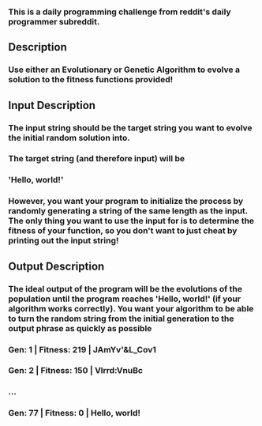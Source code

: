 ### This is a daily programming challenge from reddit's daily programmer subreddit.  

## Description

### Use either an Evolutionary or Genetic Algorithm to evolve a solution to the fitness functions provided!

## Input Description

### The input string should be the target string you want to evolve the initial random solution into.
### The target string (and therefore input) will be
### 'Hello, world!'
### However, you want your program to initialize the process by randomly generating a string of the same length as the input. The only thing you want to use the input for is to determine the fitness of your function, so you don't want to just cheat by printing out the input string!

## Output Description

### The ideal output of the program will be the evolutions of the population until the program reaches 'Hello, world!' (if your algorithm works correctly). You want your algorithm to be able to turn the random string from the initial generation to the output phrase as quickly as possible

### Gen: 1  | Fitness: 219 | JAmYv'&L_Cov1
### Gen: 2  | Fitness: 150 | Vlrrd:VnuBc
### ...
### Gen: 77 | Fitness: 0   | Hello, world!

